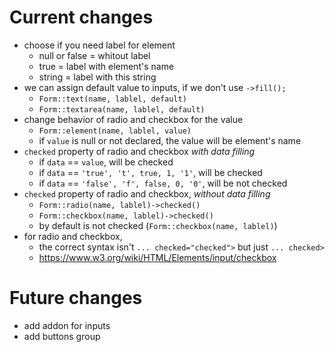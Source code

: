 # Current changes
- choose if you need label for element
  - null or false = whitout label
  - true = label with element's name
  - string = label with this string
- we can assign default value to inputs, if we don't use `->fill();`
  - `Form::text(name, lablel, default)`
  - `Form::textarea(name, lablel, default)`
- change behavior of radio and checkbox for the value
  - `Form::element(name, lablel, value)`
  - if `value` is null or not declared, the value will be element's name
- `checked` property of radio and checkbox *with data filling*
  - if `data` == `value`, will be checked
  - if `data` == `'true', 't', true, 1, '1'`, will be checked 
  - if `data` == `'false', 'f', false, 0, '0'`, will be not checked 
- `checked` property of radio and checkbox, *without data filling*
  - `Form::radio(name, lablel)->checked()`
  - `Form::checkbox(name, lablel)->checked()`
  - by default is not checked (`Form::checkbox(name, lablel)`)
- for radio and checkbox, 
  - the correct syntax isn't `... checked="checked">` but just `... checked>`
  - https://www.w3.org/wiki/HTML/Elements/input/checkbox

# Future changes
- add addon for inputs
- add buttons group

